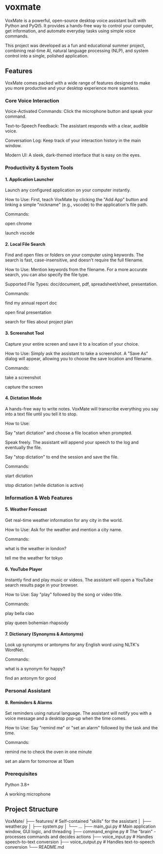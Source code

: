 # voxmate
VoxMate is a powerful, open-source desktop voice assistant built with Python and PyQt5. It provides a hands-free way to control your computer, get information, and automate everyday tasks using simple voice commands.

This project was developed as a fun and educational summer project, combining real-time AI, natural language processing (NLP), and system control into a single, polished application.

## Features
VoxMate comes packed with a wide range of features designed to make you more productive and your desktop experience more seamless.

### Core Voice Interaction
Voice-Activated Commands: Click the microphone button and speak your command.

Text-to-Speech Feedback: The assistant responds with a clear, audible voice.

Conversation Log: Keep track of your interaction history in the main window.

Modern UI: A sleek, dark-themed interface that is easy on the eyes.

### Productivity & System Tools
#### 1. Application Launcher
Launch any configured application on your computer instantly.

How to Use: First, teach VoxMate by clicking the "Add App" button and linking a simple "nickname" (e.g., vscode) to the application's file path.

Commands:

open chrome

launch vscode

#### 2. Local File Search
Find and open files or folders on your computer using keywords. The search is fast, case-insensitive, and doesn't require the full filename.

How to Use: Mention keywords from the filename. For a more accurate search, you can also specify the file type.

Supported File Types: doc/document, pdf, spreadsheet/sheet, presentation.

Commands:

find my annual report doc

open final presentation

search for files about project plan

#### 3. Screenshot Tool
Capture your entire screen and save it to a location of your choice.

How to Use: Simply ask the assistant to take a screenshot. A "Save As" dialog will appear, allowing you to choose the save location and filename.

Commands:

take a screenshot

capture the screen

#### 4. Dictation Mode
A hands-free way to write notes. VoxMate will transcribe everything you say into a text file until you tell it to stop.

How to Use:

Say "start dictation" and choose a file location when prompted.

Speak freely. The assistant will append your speech to the log and eventually the file.

Say "stop dictation" to end the session and save the file.

Commands:

start dictation

stop dictation (while dictation is active)

### Information & Web Features
#### 5. Weather Forecast
Get real-time weather information for any city in the world.

How to Use: Ask for the weather and mention a city name.

Commands:

what is the weather in london?

tell me the weather for tokyo

#### 6. YouTube Player
Instantly find and play music or videos. The assistant will open a YouTube search results page in your browser.

How to Use: Say "play" followed by the song or video title.

Commands:

play bella ciao

play queen bohemian rhapsody

#### 7. Dictionary (Synonyms & Antonyms)
Look up synonyms or antonyms for any English word using NLTK's WordNet.

Commands:

what is a synonym for happy?

find an antonym for good

### Personal Assistant
#### 8. Reminders & Alarms
Set reminders using natural language. The assistant will notify you with a voice message and a desktop pop-up when the time comes.

How to Use: Say "remind me" or "set an alarm" followed by the task and the time.

Commands:

remind me to check the oven in one minute

set an alarm for tomorrow at 10am

### Prerequisites
Python 3.8+

A working microphone

## Project Structure

VoxMate/
├── features/             # Self-contained "skills" for the assistant
│   ├── weather.py
│   ├── system.py
│   └── ...
├── main_gui.py           # Main application window, GUI logic, and threading
├── command_engine.py     # The "brain" - processes commands and decides actions
├── voice_input.py        # Handles speech-to-text conversion
├── voice_output.py       # Handles text-to-speech conversion
└── README.md             
